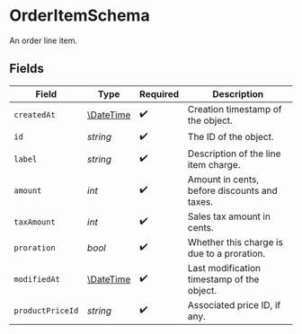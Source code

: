# OrderItemSchema

An order line item.


## Fields

| Field                                                         | Type                                                          | Required                                                      | Description                                                   |
| ------------------------------------------------------------- | ------------------------------------------------------------- | ------------------------------------------------------------- | ------------------------------------------------------------- |
| `createdAt`                                                   | [\DateTime](https://www.php.net/manual/en/class.datetime.php) | :heavy_check_mark:                                            | Creation timestamp of the object.                             |
| `id`                                                          | *string*                                                      | :heavy_check_mark:                                            | The ID of the object.                                         |
| `label`                                                       | *string*                                                      | :heavy_check_mark:                                            | Description of the line item charge.                          |
| `amount`                                                      | *int*                                                         | :heavy_check_mark:                                            | Amount in cents, before discounts and taxes.                  |
| `taxAmount`                                                   | *int*                                                         | :heavy_check_mark:                                            | Sales tax amount in cents.                                    |
| `proration`                                                   | *bool*                                                        | :heavy_check_mark:                                            | Whether this charge is due to a proration.                    |
| `modifiedAt`                                                  | [\DateTime](https://www.php.net/manual/en/class.datetime.php) | :heavy_check_mark:                                            | Last modification timestamp of the object.                    |
| `productPriceId`                                              | *string*                                                      | :heavy_check_mark:                                            | Associated price ID, if any.                                  |